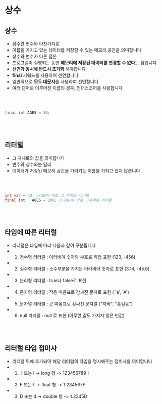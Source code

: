 # 상수

## 상수
- 상수란 변수와 마찬가지로 
- 이름을 가지고 있는 데이터를 저장할 수 있는 메모리 공간을 의미합니다
- 상수와 변수가 다른 점은
- 프로그램이 실행되는 동안 **메모리에 저장된 데이터를 변경할 수 없다**는 점입니다
- **선언과 동시에 반드시 초기화** 해야합니다
- **final** 키워드를 사용하여 선언합니다
- 일반적으로 **모두 대문자**를 사용하여 선언합니다
- 여러 단어로 이루어진 이름의 경우, 언더스코어를 사용합니다

<br><br>

```java
final int AGES = 30;
```

<br><br>

## 리터럴
- 그 자체로의 값을 의미합니다
- 변수와 상수와는 달리
- 데이터가 저장된 메모리 공간을 가리키는 이름을 가지고 있지 않습니다

<br><br>

```java
int	var = 30; //30이 바로 그 자체로 리터럴
final int	AGES = 100; //100이 바로 그자체로 리터럴
```

<br><br>

## 타입에 따른 리터럴
- 리터럴은 타입에 따라 다음과 같이 구분됩니다
- 1. 정수형 리터럴 : 아라비아 숫자와 부호로 직접 표현 (123, -456)
- 2. 실수형 리터럴 : 소수부분을 가지는 아라비아 숫자로 표현 (3.14, -45.6)
- 3. 논리형 리터럴 : true나 false로 표현
- 4. 문자형 리터럴 : 작은 따옴표로 감싸진 문자로 표현 ( 'a', 'A')
- 5. 문자열 리터럴 : 큰 따옴표로 감싸진 문자열 ("자바", "홍길동")
- 6. null 리터럴 : null 로 표현 (아무런 값도 가지지 않은 빈값)

<br><br>

## 리터럴 타입 접미사
- 리터럴 뒤에 추가되어 해당 리터럴의 타입을 명시해주는 접미사를 의미합니다
- 1. ㅣ또는 l -> long 형 -> 123456789ㅣ
- 2. F 또는 f -> float 형 -> 1.234567F
- 3. D 또는 d -> double 형 -> 1.2345D

<br><br>

